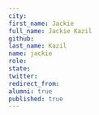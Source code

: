 ```yaml
---
city: 
first_name: Jackie
full_name: Jackie Kazil
github: 
last_name: Kazil
name: jackie
role: 
state: 
twitter: 
redirect_from: 
alumni: true
published: true
---
```



